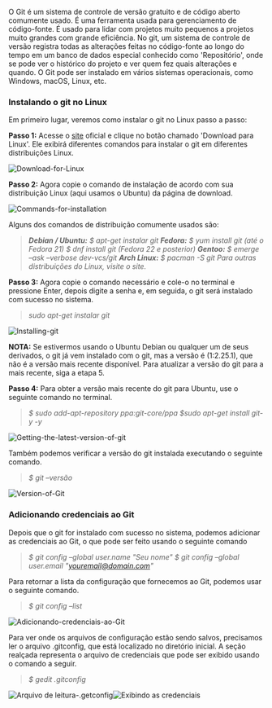 O Git é um sistema de controle de versão gratuito e de código aberto comumente usado. É uma ferramenta usada para gerenciamento de código-fonte. É usado para lidar com projetos muito pequenos a projetos muito grandes com grande eficiência. No git, um sistema de controle de versão registra todas as alterações feitas no código-fonte ao longo do tempo em um banco de dados especial conhecido como 'Repositório', onde se pode ver o histórico do projeto e ver quem fez quais alterações e quando. O Git pode ser instalado em vários sistemas operacionais, como Windows, macOS, Linux, etc.

### Instalando o git no Linux 

Em primeiro lugar, veremos como instalar o git no Linux passo a passo:

**Passo 1:** Acesse o [site](https://git-scm.com/) oficial e clique no botão chamado 'Download para Linux'. Ele exibirá diferentes comandos para instalar o git em diferentes distribuições Linux.

![Download-for-Linux](https://media.geeksforgeeks.org/wp-content/uploads/20220222215759/Screenshotfrom202202222156.png)

**Passo 2:** Agora copie o comando de instalação de acordo com sua distribuição Linux (aqui usamos o Ubuntu) da página de download.

![Commands-for-installation](https://media.geeksforgeeks.org/wp-content/uploads/20220222215021/Screenshotfrom202202222148.png)

Alguns dos comandos de distribuição comumente usados são:

> **_Debian / Ubuntu:_**
> _$ apt-get instalar git_
> **_Fedora:_**
> _$ yum install git (até o Fedora 21)_
> _$ dnf install git (Fedora 22 e posterior)_
> **_Gentoo:_**
> _$ emerge –ask –verbose dev-vcs/git_
> **_Arch Linux:_**
> _$ pacman -S git_
> _Para outras distribuições do Linux, visite o site._

**Passo 3:** Agora copie o comando necessário e cole-o no terminal e pressione Enter, depois digite a senha e, em seguida, o git será instalado com sucesso no sistema.

> _sudo apt-get instalar git_

![Installing-git](https://media.geeksforgeeks.org/wp-content/uploads/20220222222502/Screenshotfrom20220222220429-660x456.png)

**NOTA:** Se estivermos usando o Ubuntu Debian ou qualquer um de seus derivados, o git já vem instalado com o git, mas a versão é (1:2.25.1), que não é a versão mais recente disponível. Para atualizar a versão do git para a mais recente, siga a etapa 5.

**Passo 4:** Para obter a versão mais recente do git para Ubuntu, use o seguinte comando no terminal.

> _$ sudo add-apt-repository ppa:git-core/ppa_
> _$sudo apt-get install git-y -y_

![Getting-the-latest-version-of-git](https://media.geeksforgeeks.org/wp-content/uploads/20220223002547/Screenshotfrom20220223002529.png)

Também podemos verificar a versão do git instalada executando o seguinte comando.

> _$ git –versão_

![Version-of-Git](https://media.geeksforgeeks.org/wp-content/uploads/20220223003320/Screenshotfrom20220223003309.png)

### Adicionando credenciais ao Git

Depois que o git for instalado com sucesso no sistema, podemos adicionar as credenciais ao Git, o que pode ser feito usando o seguinte comando

> _$ git config –global user.name "Seu nome"_
> _$ git config –global user.email "youremail@domain.com"_

Para retornar a lista da configuração que fornecemos ao Git, podemos usar o seguinte comando.

> _$ git config –list_

![Adicionando-credenciais-ao-Git](https://media.geeksforgeeks.org/wp-content/uploads/20220223004329/Screenshotfrom20220223004320.png)

Para ver onde os arquivos de configuração estão sendo salvos, precisamos ler o arquivo .gitconfig, que está localizado no diretório inicial. A seção realçada representa o arquivo de credenciais que pode ser exibido usando o comando a seguir.

> _$ gedit .gitconfig_

![Arquivo de leitura-.getconfig](https://media.geeksforgeeks.org/wp-content/uploads/20220223004846/Screenshotfrom20220223004835.png)![Exibindo as credenciais](https://media.geeksforgeeks.org/wp-content/uploads/20220223005102/Screenshotfrom20220223005051.png)


